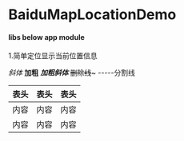 # BaiduMapLocationDemo

#### libs below app module

1.简单定位显示当前位置信息

*斜体*
**加粗**
***加粗斜体***
~~删除线~~~
-----分割线

表头|表头|表头
---|:--:|---:
内容|内容|内容
内容|内容|内容
